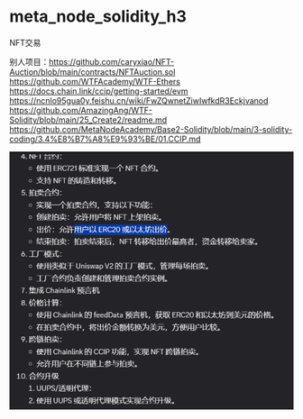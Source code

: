 # meta_node_solidity_h3
NFT交易

别人项目：https://github.com/caryxiao/NFT-Auction/blob/main/contracts/NFTAuction.sol
https://github.com/WTFAcademy/WTF-Ethers
https://docs.chain.link/ccip/getting-started/evm
https://ncnlo95gua0y.feishu.cn/wiki/FwZQwnetZiwIwfkdR3Eckjvanod
https://github.com/AmazingAng/WTF-Solidity/blob/main/25_Create2/readme.md
https://github.com/MetaNodeAcademy/Base2-Solidity/blob/main/3-solidity-coding/3.4%E8%B7%A8%E9%93%BE/01.CCIP.md

![alt text](image.png)